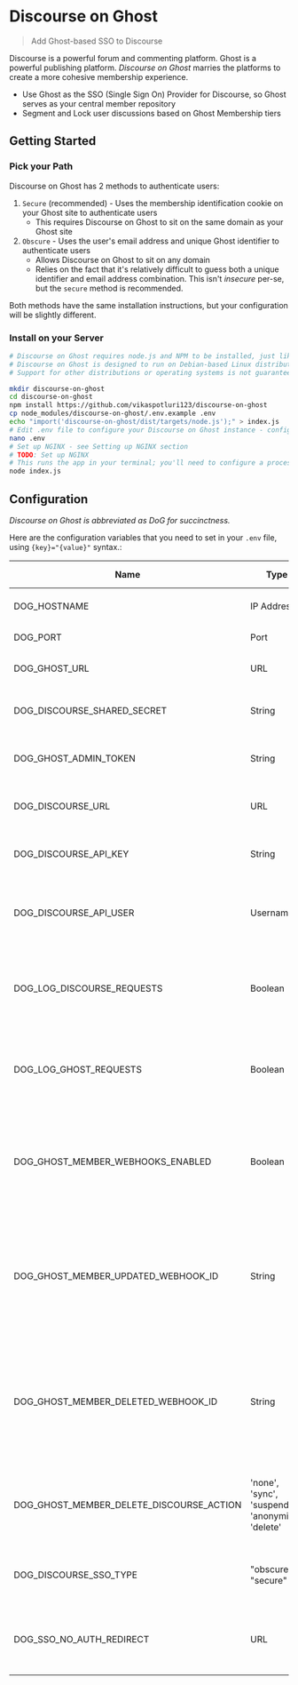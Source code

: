 # Discourse on Ghost

> Add Ghost-based SSO to Discourse

Discourse is a powerful forum and commenting platform. Ghost is a powerful publishing platform. _Discourse on Ghost_ marries the platforms to create a more cohesive membership experience.

- Use Ghost as the SSO (Single Sign On) Provider for Discourse, so Ghost serves as your central member repository
- Segment and Lock user discussions based on Ghost Membership tiers

## Getting Started

### Pick your Path

Discourse on Ghost has 2 methods to authenticate users:

1. `Secure` (recommended) - Uses the membership identification cookie on your Ghost site to authenticate users
	- This requires Discourse on Ghost to sit on the same domain as your Ghost site
2. `Obscure` - Uses the user's email address and unique Ghost identifier to authenticate users
	- Allows Discourse on Ghost to sit on any domain
	- Relies on the fact that it's relatively difficult to guess both a unique identifier and email address combination. This isn't _insecure_ per-se, but the `secure` method is recommended.

Both methods have the same installation instructions, but your configuration will be slightly different.

### Install on your Server

```bash
# Discourse on Ghost requires node.js and NPM to be installed, just like Ghost
# Discourse on Ghost is designed to run on Debian-based Linux distributions;
# Support for other distributions or operating systems is not guaranteed

mkdir discourse-on-ghost
cd discourse-on-ghost
npm install https://github.com/vikaspotluri123/discourse-on-ghost
cp node_modules/discourse-on-ghost/.env.example .env
echo "import('discourse-on-ghost/dist/targets/node.js');" > index.js
# Edit .env file to configure your Discourse on Ghost instance - config keys are documented below
nano .env
# Set up NGINX - see Setting up NGINX section
# TODO: Set up NGINX
# This runs the app in your terminal; you'll need to configure a process manger like PM2 or systemd to run it in the background
node index.js
```

## Configuration

_Discourse on Ghost is abbreviated as DoG for succinctness._

Here are the configuration variables that you need to set in your `.env` file, using `{key}="{value}"` syntax.:

| Name | Type | Default Value (Yes=required) | Description |
| ---- | ---- | ------------------ | ----------- |
|DOG_HOSTNAME | IP Address | 127.0.0.1 | The hostname for DoG to listen |
|DOG_PORT | Port | 3286 | The port for DoG to listen |
|DOG_GHOST_URL | URL | Yes | The URL of your Ghost installation |
|DOG_DISCOURSE_SHARED_SECRET | String | Yes | The shared secret for Discourse SSO |
|DOG_GHOST_ADMIN_TOKEN | String | Yes | Admin token for your Ghost installation |
|DOG_DISCOURSE_URL | URL | Yes | The URL of your Discourse installation |
|DOG_DISCOURSE_API_KEY | String | Yes | The API key for your Discourse installation |
|DOG_DISCOURSE_API_USER | Username | system | The user that's used when using the Discourse API |
|DOG_LOG_DISCOURSE_REQUESTS | Boolean | false | Whether to log requests made to Discourse. _There could be some PII in the logs_ |
|DOG_LOG_GHOST_REQUESTS | Boolean | false | Whether to log requests made to Ghost. _There could be some PII in the logs_ |
|DOG_GHOST_MEMBER_WEBHOOKS_ENABLED | Boolean | false | Whether to enable the Ghost member webhooks. This is used to sync membership tiers |
|DOG_GHOST_MEMBER_UPDATED_WEBHOOK_ID | String | Yes | The endpoint to listen for Ghost Member Updated webhooks. _Hint: if you leave it blank, DoG will suggest one for you!_ |
|DOG_GHOST_MEMBER_DELETED_WEBHOOK_ID | String | Yes | The endpoint to listen for Ghost Member Deleted webhooks. _Hint: if you leave it blank, DoG will suggest one for you!_ |
|DOG_GHOST_MEMBER_DELETE_DISCOURSE_ACTION | 'none', 'sync', 'suspend', 'anonymize', 'delete' | Yes | The action to take on Discourse when a Ghost member is deleted |
|DOG_DISCOURSE_SSO_TYPE | "obscure", "secure" | Yes | The type of SSO to use for Discourse (see `Pick your Path`) |
|DOG_SSO_NO_AUTH_REDIRECT | URL | {ghost_url}/#/portal/account | A custom landing page to redirect to if the user is not authenticated |
